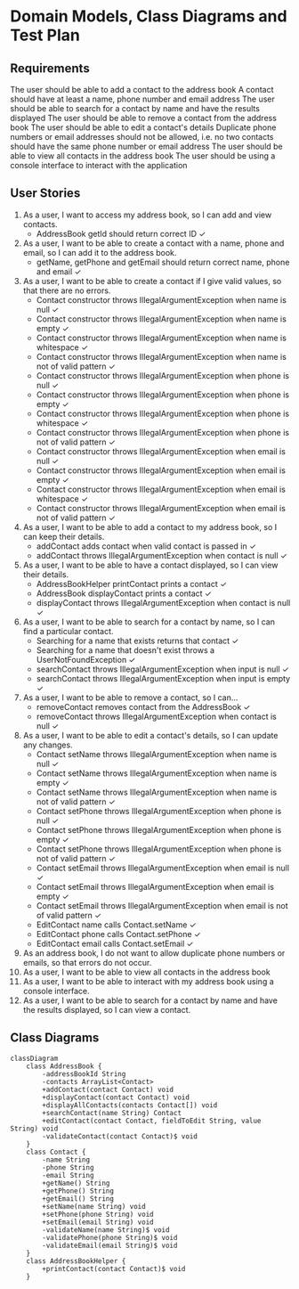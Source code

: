 # Domain Models, Class Diagrams and Test Plan

## Requirements

The user should be able to add a contact to the address book
A contact should have at least a name, phone number and email address
The user should be able to search for a contact by name and have the results displayed
The user should be able to remove a contact from the address book
The user should be able to edit a contact's details
Duplicate phone numbers or email addresses should not be allowed, i.e. no two contacts should have the same phone number or email address
The user should be able to view all contacts in the address book
The user should be using a console interface to interact with the application

## User Stories

1. As a user, I want to access my address book, so I can add and view contacts.
   - AddressBook getId should return correct ID ✓
2. As a user, I want to be able to create a contact with a name, phone and email, so I can add it to the address book.
   - getName, getPhone and getEmail should return correct name, phone and email ✓
3. As a user, I want to be able to create a contact if I give valid values, so that there are no errors.
   - Contact constructor throws IllegalArgumentException when name is null ✓
   - Contact constructor throws IllegalArgumentException when name is empty ✓
   - Contact constructor throws IllegalArgumentException when name is whitespace ✓
   - Contact constructor throws IllegalArgumentException when name is not of valid pattern ✓
   - Contact constructor throws IllegalArgumentException when phone is null ✓
   - Contact constructor throws IllegalArgumentException when phone is empty ✓
   - Contact constructor throws IllegalArgumentException when phone is whitespace ✓
   - Contact constructor throws IllegalArgumentException when phone is not of valid pattern ✓
   - Contact constructor throws IllegalArgumentException when email is null ✓
   - Contact constructor throws IllegalArgumentException when email is empty ✓
   - Contact constructor throws IllegalArgumentException when email is whitespace ✓
   - Contact constructor throws IllegalArgumentException when email is not of valid pattern ✓
4. As a user, I want to be able to add a contact to my address book, so I can keep their details. 
   - addContact adds contact when valid contact is passed in ✓
   - addContact throws IllegalArgumentException when contact is null ✓
5. As a user, I want to be able to have a contact displayed, so I can view their details.
   - AddressBookHelper printContact prints a contact ✓
   - AddressBook displayContact prints a contact ✓
   - displayContact throws IllegalArgumentException when contact is null ✓
6. As a user, I want to be able to search for a contact by name, so I can find a particular contact.
   - Searching for a name that exists returns that contact ✓
   - Searching for a name that doesn't exist throws a UserNotFoundException ✓
   - searchContact throws IllegalArgumentException when input is null ✓
   - searchContact throws IllegalArgumentException when input is empty ✓
7. As a user, I want to be able to remove a contact, so I can...
   - removeContact removes contact from the AddressBook ✓
   - removeContact throws IllegalArgumentException when contact is null ✓
8. As a user, I want to be able to edit a contact's details, so I can update any changes. 
   - Contact setName throws IllegalArgumentException when name is null ✓
   - Contact setName throws IllegalArgumentException when name is empty ✓
   - Contact setName throws IllegalArgumentException when name is not of valid pattern ✓
   - Contact setPhone throws IllegalArgumentException when phone is null ✓
   - Contact setPhone throws IllegalArgumentException when phone is empty ✓
   - Contact setPhone throws IllegalArgumentException when phone is not of valid pattern ✓
   - Contact setEmail throws IllegalArgumentException when email is null ✓
   - Contact setEmail throws IllegalArgumentException when email is empty ✓
   - Contact setEmail throws IllegalArgumentException when email is not of valid pattern ✓
   - EditContact name calls Contact.setName ✓
   - EditContact phone calls Contact.setPhone ✓
   - EditContact email calls Contact.setEmail ✓
9. As an address book, I do not want to allow duplicate phone numbers or emails, so that errors do not occur.
10. As a user, I want to be able to view all contacts in the address book
11. As a user, I want to be able to interact with my address book using a console interface. 
12. As a user, I want to be able to search for a contact by name and have the results displayed, so I can view a contact.

## Class Diagrams

```mermaid
classDiagram
    class AddressBook {
        -addressBookId String
        -contacts ArrayList<Contact>
        +addContact(contact Contact) void
        +displayContact(contact Contact) void
        +displayAllContacts(contacts Contact[]) void
        +searchContact(name String) Contact
        +editContact(contact Contact, fieldToEdit String, value String) void
        -validateContact(contact Contact)$ void
    }
    class Contact {
        -name String
        -phone String
        -email String
        +getName() String
        +getPhone() String
        +getEmail() String
        +setName(name String) void
        +setPhone(phone String) void
        +setEmail(email String) void
        -validateName(name String)$ void
        -validatePhone(phone String)$ void
        -validateEmail(email String)$ void
    }
    class AddressBookHelper {
        +printContact(contact Contact)$ void
    }
```

